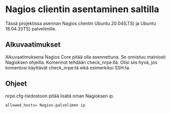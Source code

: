 # Nagios clientin asentaminen saltilla

Tässä projektissa asennan Nagios clientin Ubuntu 20.04(LTS) ja Ubuntu 18.04.3(lTS) palvelimille.

## Alkuvaatimukset
Alkuvaatimuksena Nagios Core pitää olla asennettuna. Se onnistuu mainiosti Nagioksen ohjeilla. Komennot tehdään check_nrpe:llä. Olisi siis hyvä, jos komentosi käyttävät check_nrpe:tä eikä esimerkiksi SSH:ta. 

## Ohjeet
nrpe.cfg-tiedostoon pitää lisätä oman Nagioksen ip.
```
allowed_hosts= Nagios-palvelimen ip

```



